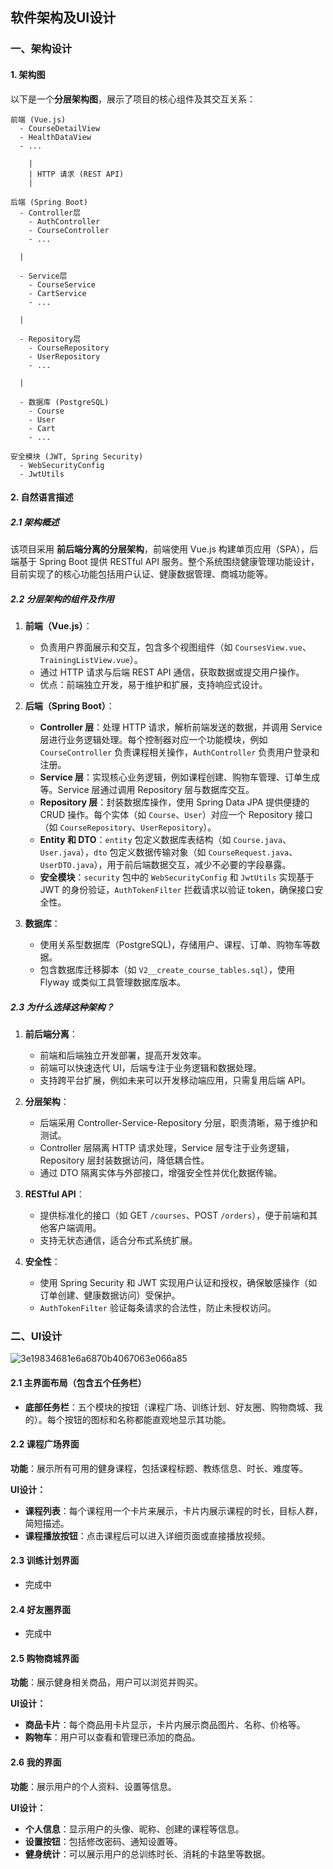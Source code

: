 ## 软件架构及UI设计

### 一、架构设计

#### 1. 架构图

以下是一个**分层架构图**，展示了项目的核心组件及其交互关系：

```plaintext
前端 (Vue.js)
  - CourseDetailView
  - HealthDataView
  - ...

    |
    | HTTP 请求 (REST API)
    |

后端 (Spring Boot)
  - Controller层
    - AuthController
    - CourseController
    - ...

  |
  
  - Service层
    - CourseService
    - CartService
    - ...

  |

  - Repository层
    - CourseRepository
    - UserRepository
    - ...

  |

  - 数据库 (PostgreSQL)
    - Course
    - User
    - Cart
    - ...

安全模块 (JWT, Spring Security)
  - WebSecurityConfig
  - JwtUtils

```

#### 2. 自然语言描述

##### 2.1 架构概述
该项目采用 **前后端分离的分层架构**，前端使用 Vue.js 构建单页应用（SPA），后端基于 Spring Boot 提供 RESTful API 服务。整个系统围绕健康管理功能设计，目前实现了的核心功能包括用户认证、健康数据管理、商城功能等。

##### 2.2 分层架构的组件及作用
1. **前端（Vue.js）**：
   - 负责用户界面展示和交互，包含多个视图组件（如 `CoursesView.vue`、`TrainingListView.vue`）。
   - 通过 HTTP 请求与后端 REST API 通信，获取数据或提交用户操作。
   - 优点：前端独立开发，易于维护和扩展，支持响应式设计。

2. **后端（Spring Boot）**：
   - **Controller 层**：处理 HTTP 请求，解析前端发送的数据，并调用 Service 层进行业务逻辑处理。每个控制器对应一个功能模块，例如 `CourseController` 负责课程相关操作，`AuthController` 负责用户登录和注册。
   - **Service 层**：实现核心业务逻辑，例如课程创建、购物车管理、订单生成等。Service 层通过调用 Repository 层与数据库交互。
   - **Repository 层**：封装数据库操作，使用 Spring Data JPA 提供便捷的 CRUD 操作。每个实体（如 `Course`、`User`）对应一个 Repository 接口（如 `CourseRepository`、`UserRepository`）。
   - **Entity 和 DTO**：`entity` 包定义数据库表结构（如 `Course.java`、`User.java`），`dto` 包定义数据传输对象（如 `CourseRequest.java`、`UserDTO.java`），用于前后端数据交互，减少不必要的字段暴露。
   - **安全模块**：`security` 包中的 `WebSecurityConfig` 和 `JwtUtils` 实现基于 JWT 的身份验证，`AuthTokenFilter` 拦截请求以验证 token，确保接口安全性。

3. **数据库**：
   - 使用关系型数据库（PostgreSQL)，存储用户、课程、订单、购物车等数据。
   - 包含数据库迁移脚本（如 `V2__create_course_tables.sql`），使用 Flyway 或类似工具管理数据库版本。

##### 2.3 为什么选择这种架构？
1. **前后端分离**：
   - 前端和后端独立开发部署，提高开发效率。
   - 前端可以快速迭代 UI，后端专注于业务逻辑和数据处理。
   - 支持跨平台扩展，例如未来可以开发移动端应用，只需复用后端 API。

2. **分层架构**：
   - 后端采用 Controller-Service-Repository 分层，职责清晰，易于维护和测试。
   - Controller 层隔离 HTTP 请求处理，Service 层专注于业务逻辑，Repository 层封装数据访问，降低耦合性。
   - 通过 DTO 隔离实体与外部接口，增强安全性并优化数据传输。

3. **RESTful API**：
   - 提供标准化的接口（如 GET `/courses`、POST `/orders`），便于前端和其他客户端调用。
   - 支持无状态通信，适合分布式系统扩展。

4. **安全性**：
   - 使用 Spring Security 和 JWT 实现用户认证和授权，确保敏感操作（如订单创建、健康数据访问）受保护。
   - `AuthTokenFilter` 验证每条请求的合法性，防止未授权访问。

### 二、UI设计

![3e19834681e6a6870b4067063e066a85](assets/3e19834681e6a6870b4067063e066a85.JPG)

#### 2.1 **主界面布局（包含五个任务栏）**

- **底部任务栏**：五个模块的按钮（课程广场、训练计划、好友圈、购物商城、我的）。每个按钮的图标和名称都能直观地显示其功能。

#### 2.2 **课程广场界面**

**功能**：展示所有可用的健身课程，包括课程标题、教练信息、时长、难度等。

**UI设计：**

- **课程列表**：每个课程用一个卡片来展示，卡片内展示课程的时长，目标人群，简短描述。
- **课程播放按钮**：点击课程后可以进入详细页面或直接播放视频。

#### 2.3 **训练计划界面**

- 完成中

#### 2.4 **好友圈界面**

- 完成中

#### 2.5 **购物商城界面**

**功能**：展示健身相关商品，用户可以浏览并购买。

**UI设计：**

- **商品卡片**：每个商品用卡片显示，卡片内展示商品图片、名称、价格等。
- **购物车**：用户可以查看和管理已添加的商品。

#### 2.6 **我的界面**

**功能**：展示用户的个人资料、设置等信息。

**UI设计：**

- **个人信息**：显示用户的头像、昵称、创建的课程等信息。
- **设置按钮**：包括修改密码、通知设置等。
- **健身统计**：可以展示用户的总训练时长、消耗的卡路里等数据。
